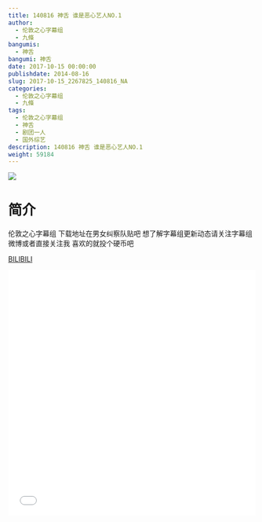 ```yaml
---
title: 140816 神舌 谁是恶心艺人NO.1
author: 
  - 伦敦之心字幕组
  - 九條
bangumis: 
  - 神舌
bangumi: 神舌
date: 2017-10-15 00:00:00
publishdate: 2014-08-16
slug: 2017-10-15_2267825_140816_NA
categories: 
  - 伦敦之心字幕组
  - 九條
tags: 
  - 伦敦之心字幕组
  - 神舌
  - 剧团一人
  - 国外综艺
description: 140816 神舌 谁是恶心艺人NO.1
weight: 59184
---
```


![](https://i.imgur.com/X3O7YC6.jpg)

# 简介  
伦敦之心字幕组 下载地址在男女纠察队贴吧 想了解字幕组更新动态请关注字幕组微博或者直接关注我 喜欢的就投个硬币吧

  [BILIBILI](https://www.bilibili.com/video/av2267825/)


  <iframe src="//www.bilibili.com/html/html5player.html?cid=3534774&aid=2267825" width="100%" height="500" frameborder="0" allowfullscreen="allowfullscreen"></iframe>
